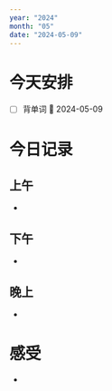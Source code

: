 ```yaml
---
year: "2024"
month: "05"
date: "2024-05-09"
---
```

# 今天安排
- [ ] 背单词 📅 2024-05-09




# 今日记录

## 上午
*  

## 下午
* 

## 晚上
* 

# 感受
* 




